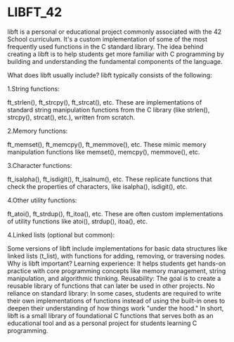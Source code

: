 # LIBFT_42
libft is a personal or educational project commonly associated with the 42 School curriculum. It's a custom implementation of some of the most frequently used functions in the C standard library. The idea behind creating a libft is to help students get more familiar with C programming by building and understanding the fundamental components of the language.

What does libft usually include?
libft typically consists of the following:

1.String functions:

ft_strlen(), ft_strcpy(), ft_strcat(), etc.
These are implementations of standard string manipulation functions from the C library (like strlen(), strcpy(), strcat(), etc.), written from scratch.

2.Memory functions:

ft_memset(), ft_memcpy(), ft_memmove(), etc.
These mimic memory manipulation functions like memset(), memcpy(), memmove(), etc.

3.Character functions:

ft_isalpha(), ft_isdigit(), ft_isalnum(), etc.
These replicate functions that check the properties of characters, like isalpha(), isdigit(), etc.

4.Other utility functions:

ft_atoi(), ft_strdup(), ft_itoa(), etc.
These are often custom implementations of utility functions like atoi(), strdup(), itoa(), etc.

4.Linked lists (optional but common):

Some versions of libft include implementations for basic data structures like linked lists (t_list), with functions for adding, removing, or traversing nodes.
Why is libft important?
Learning experience: It helps students get hands-on practice with core programming concepts like memory management, string manipulation, and algorithmic thinking.
Reusability: The goal is to create a reusable library of functions that can later be used in other projects.
No reliance on standard library: In some cases, students are required to write their own implementations of functions instead of using the built-in ones to deepen their understanding of how things work "under the hood."
In short, libft is a small library of foundational C functions that serves both as an educational tool and as a personal project for students learning C programming.
